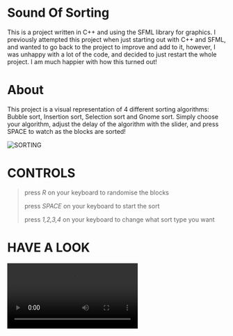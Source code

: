 # Sound Of Sorting

This is a project written in C++ and using the SFML library for graphics. I previously attempted this project when just starting
out with C++ and SFML, and wanted to go back to the project to improve and add to it, however, I was unhappy with a lot of the
code, and decided to just restart the whole project. I am much happier with how this turned out!

# About
This project is a visual representation of 4 different sorting algorithms: Bubble sort, Insertion sort, Selection sort and 
Gnome sort. Simply choose your algorithm, adjust the delay of the algorithm with the slider, and press SPACE to watch as the blocks are sorted!

![SORTING](../img/sorting.png)

# CONTROLS
>
> press *R* on your keyboard to randomise the blocks
>
> press *SPACE* on your keyboard to start the sort
>
> press *1,2,3,4* on your keyboard to change what sort type you want 
>

# HAVE A LOOK

![SORT](../img/VID/sorting.mp4)

